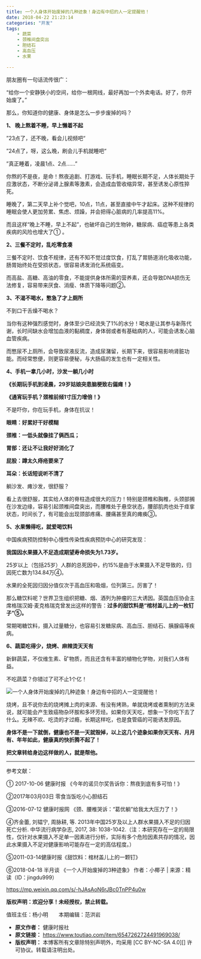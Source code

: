 ```yaml
---
title: 一个人身体开始废掉的几种迹象！身边有中招的人一定提醒他！
date: 2018-04-22 21:23:14
categories: "开发"
tags:
	- 蔬菜
	- 颈椎间盘突出
	- 胆结石
	- 高血压
	- 水果

---
```


朋友圈有一句话流传很广：

“给你一个安静狭小的空间，给你一根网线，最好再加一个外卖电话。好了，你开始废了。”

那么，你知道你的健康、身体是怎么一步步废掉的吗？

**1、 晚上熬着不睡，早上懒着不起**

”23点了，还不晚，看会儿视频吧“

”24点了，呀，这么晚，刷会儿手机就睡吧“

”真正睡着，凌晨1点、2点……”

你熬的不是夜，是命！熬夜追剧、打游戏、玩手机，睡眠长期不足，人体长期处于应激状态，不断分泌肾上腺素等激素，会造成血管收缩异常，甚至诱发心原性猝死。

睡晚了，第二天早上补个觉吧，10点，11点，甚至直接中午才起床。这种不规律的睡眠会使人更加劳累、焦虑、烦躁，并会把得心脏病的几率提高11%。

而且这样“晚上不睡，早上不起”，也破坏自己的生物钟，糖尿病、癌症等患上各类疾病的风险也增大了① 。

**2、三餐不定时，乱吃零食凑**

三餐不定时、饮食不规律，还有不知不觉过度饮食，打乱了胃肠道消化吸收功能，肠胃始终处在受损状态，很容易诱发消化系统癌变。

而高盐、高糖、高油的零食，不能提供身体所需的营养素，还会导致DNA损伤无法修复，容易带来厌食、消瘦、体质下降等问题②。

**3、不渴不喝水，憋急了才上厕所**

不到口干舌燥不喝水？

当你有这种强烈感觉时，身体至少已经流失了1%的水分！喝水是让其参与新陈代谢，长时间缺水会增加血液的黏稠度，身体弱或者有基础病的人，可能会诱发心脑血管疾病。

而憋尿不上厕所，会导致尿液反流，造成尿潴留，长期下来，很容易影响肾脏功能。而经常憋便，则更容易便秘，与大肠癌的发生也有一定相关性。

**4、手机一拿几小时，沙发一躺几小时**

**《长期玩手机到凌晨，29岁姑娘突患脑梗致右偏瘫！》**

**《通宵玩手机？颈椎前倾1寸压力增倍！》**

不是吓你，你在玩手机，身体在抗议！

**眼睛：好累好干好模糊**

**颈椎：一低头就像挂了俩西瓜；**

**胃部：还让不让我好好消化了**

**屁股：蹲太久痔疮要来了**

**耳朵：长话短说听不清了**

躺沙发、瘫沙发，很舒服？

看上去很舒服，其实给人体的脊柱造成很大的压力！特别是颈椎和胸椎，头颈部搁在沙发边缘，容易引起颈椎间盘突出，而腰椎处于悬空状态，腰部肌肉也处于痉挛状态，时间长了，有可能会出现颈部疼痛、腰痛甚至真的瘫痪③。

**5、水果懒得吃，就爱喝饮料**

中国疾病预防控制中心慢性传染性疾病预防中心的研究发现：

**我国因水果摄入不足造成期望寿命损失为1.73岁。**

25岁以上（包括25岁）人群的总死因中，约15%是由于水果摄入不足导致的，归因死亡数为134.84万④。

水果的全死因归因分值仅次于高血压和吸烟，位列第三。厉害了！

那么糖饮料呢？世界卫生组织把糖、烟、酒列为肿瘤的三大诱因。英国血压协会主席格瑞汉姆·麦克格瑞克曾发出这样的警告：**过多的甜饮料是“棺材盖儿上的一枚钉子”⑤。**

常期喝糖饮料，摄入过量糖分，也容易引发糖尿病、高血压、胆结石、胰腺癌等疾病。

**6、蔬菜吃得少，烧烤、麻辣烫天天有**

新鲜蔬菜，不仅维生素、矿物质，而且还含有丰富的植物化学物，对我们人体有益。

不吃蔬菜？你错过了可不止1个亿！

![一个人身体开始废掉的几种迹象！身边有中招的人一定提醒他！][1524403315145dc2ef8e1d1]

烧烤，且不说你去的烧烤摊上肉的来源、有没有烤熟，单就烧烤或者熏制的方法来说，就可能会产生致癌物杂环胺和多环芳烃。如果你天天吃，想象一下你吃下去了什么。无辣不欢、吃烫的才过瘾，长期这样吃，也是食管癌的可能诱发原因。

**身体不是一下就倒，健康也不是一天就毁掉，以上这几个迹象如果你天天有、月月有、年年如此，健康真的快折腾不起了！**

**把文章转给身边这样做的人，就是帮他。**

--------------------

参考文献：

① 2017-10-06 健康时报 《今年的诺贝尔奖告诉你：熬夜到底有多可怕！》

②2017年03月03日 零食当饭吃小心胆结石

③2016-07-12 健康时报网 《颈、腰椎哭诉：“葛优躺”给我太大压力了！》

④齐金蕾, 刘韫宁, 周脉耕, 等. 2013年中国25岁及以上人群水果摄入不足的归因死亡分析. 中华流行病学杂志, 2017, 38: 1038-1042.（注：本研究存在一定的局限性，仅针对水果摄入不足单一因素进行分析，实际有多个危险因素共存的情况，因此水果摄入不足对健康影响可能存在一定的高估程度。）

⑤2011-03-14健康时报《甜饮料：棺材盖儿上的一颗钉》

⑥2018-04-18 半月谈 《一个人开始废掉的3种迹象》 作者：小椰子 | 来源：精读（ID：jingdu999）

https://mp.weixin.qq.com/s/-hJAsAoN6rJBc0TnPP4u0w

**版权声明：欢迎分享！未经授权，禁止转载。**

值班主任：杨小明　　本期编辑：范洪岩


[1524403315145dc2ef8e1d1]: http://p3.pstatp.com/large/pgc-image/1524403315145dc2ef8e1d1
 *  **原文作者：** 健康时报社
 *  **原文链接：** https://www.toutiao.com/item/6547262724491969038/
 *  **版权声明：** 本博客所有文章除特别声明外，均采用 [CC BY-NC-SA 4.0][] 许可协议。转载请注明出处。